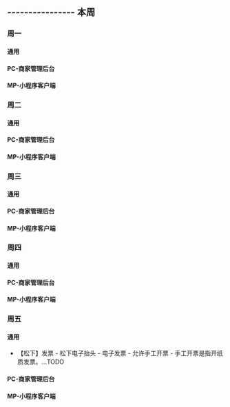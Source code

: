 ## ---------------- 本周

### 周一
#### 通用
#### PC-商家管理后台
#### MP-小程序客户端

### 周二
#### 通用
#### PC-商家管理后台
#### MP-小程序客户端

### 周三
#### 通用
#### PC-商家管理后台
#### MP-小程序客户端

### 周四
#### 通用
#### PC-商家管理后台
#### MP-小程序客户端

### 周五
#### 通用
* 【松下】发票 - 松下电子抬头 - 电子发票 - 允许手工开票 - 手工开票是指开纸质发票。...TODO
#### PC-商家管理后台
#### MP-小程序客户端
